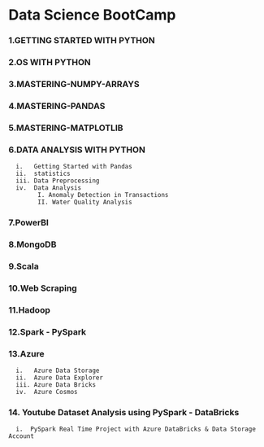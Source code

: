
# Data Science BootCamp


### 1.GETTING STARTED WITH PYTHON
### 2.OS WITH PYTHON
### 3.MASTERING-NUMPY-ARRAYS
### 4.MASTERING-PANDAS
### 5.MASTERING-MATPLOTLIB
### 6.DATA ANALYSIS WITH PYTHON
      i.   Getting Started with Pandas
      ii.  statistics
      iii. Data Preprocessing
      iv.  Data Analysis
            I. Anomaly Detection in Transactions
            II. Water Quality Analysis
### 7.PowerBI
### 8.MongoDB
### 9.Scala
### 10.Web Scraping
### 11.Hadoop
### 12.Spark - PySpark
### 13.Azure
      i.   Azure Data Storage
      ii.  Azure Data Explorer
      iii. Azure Data Bricks
      iv.  Azure Cosmos
### 14. Youtube Dataset Analysis using PySpark - DataBricks
      i.  PySpark Real Time Project with Azure DataBricks & Data Storage Account

      
      



